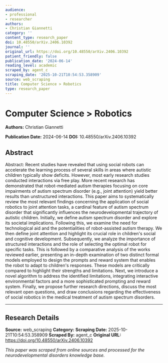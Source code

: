 ```yaml
---
audience:
- professional
- researcher
authors:
- Christian Giannetti
category: ''
content_type: research_paper
doi: 10.48550/arXiv.2406.10392
journal: ''
original_url: https://doi.org/10.48550/arXiv.2406.10392
patient_friendly: false
publication_date: '2024-06-14'
reading_level: academic
scraped_by: agent_c
scraping_date: '2025-10-21T10:54:53.358909'
source: web_scraping
title: Computer Science > Robotics
type: research_paper
---
```

# Computer Science > Robotics

**Authors:** Christian Giannetti

**Publication Date:** 2024-06-14
**DOI:** 10.48550/arXiv.2406.10392

## Abstract

Abstract:
Recent studies have revealed that using social robots can accelerate the learning process of several skills in areas where autistic children typically show deficits. However, most early research studies conducted interactions via free play. More recent research has demonstrated that robot-mediated autism therapies focusing on core impairments of autism spectrum disorder (e.g., joint attention) yield better results than unstructured interactions. This paper aims to systematically review the most relevant findings concerning the application of social robotics to joint attention tasks, a cardinal feature of autism spectrum disorder that significantly influences the neurodevelopmental trajectory of autistic children. Initially, we define autism spectrum disorder and explore its societal implications. Following this, we examine the need for technological aid and the potentialities of robot-assisted autism therapy. We then define joint attention and highlight its crucial role in children's social and cognitive development. Subsequently, we analyze the importance of structured interactions and the role of selecting the optimal robot for specific tasks. This is followed by a comparative analysis of the works reviewed earlier, presenting an in-depth examination of two distinct formal models employed to design the prompts and reward system that enables the robot to adapt to children's responses. These models are critically compared to highlight their strengths and limitations. Next, we introduce a novel algorithm to address the identified limitations, integrating interactive environmental factors and a more sophisticated prompting and reward system. Finally, we propose further research directions, discuss the most relevant open questions, and draw conclusions regarding the effectiveness of social robotics in the medical treatment of autism spectrum disorders.

---

## Research Details

**Source:** web_scraping
**Category:** 
**Scraping Date:** 2025-10-21T10:54:53.358909
**Scraped By:** agent_c
**Original URL:** https://doi.org/10.48550/arXiv.2406.10392

*This paper was scraped from online sources and processed for the neurodevelopmental disorders knowledge base.*